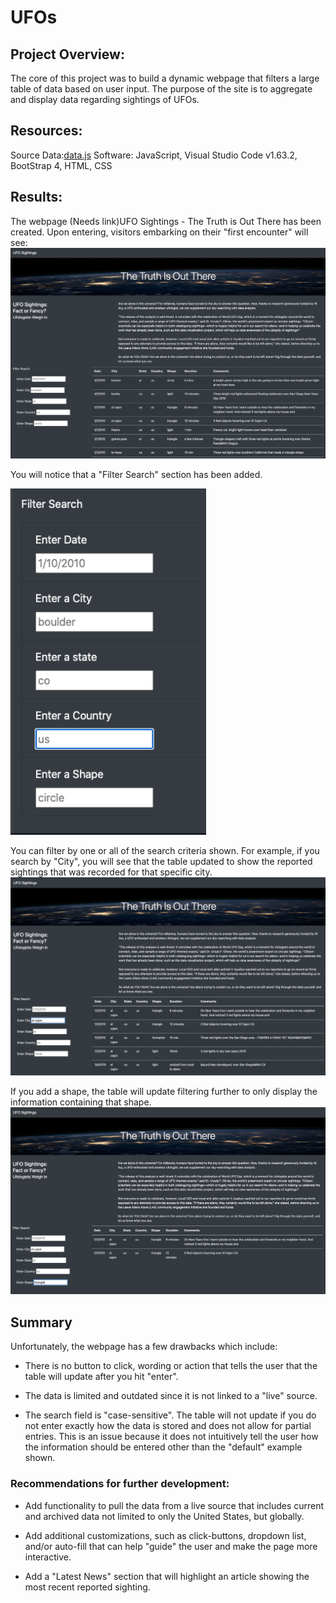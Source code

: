 # UFOs

## Project Overview:
The core of this project was to build a dynamic webpage that filters a large table of data based on user input. The purpose of the site is to aggregate and display data regarding sightings of UFOs.

## Resources:
Source Data:[data.js](https://github.com/Jflux05/UFOs/blob/07439a271a592583cd5fb76aa52fedfdfefd2579/static/js/data.js)
Software: JavaScript, Visual Studio Code v1.63.2, BootStrap 4, HTML, CSS

## Results: 
The webpage (Needs link)UFO Sightings - The Truth is Out There has been created. Upon entering, visitors embarking on their "first encounter" will see:
![UFO's landing page.png](https://github.com/Jflux05/UFOs/blob/2d6405ccfa08f37daece2963fbb7904ea40359f8/Resources/UFO's%20landing%20page.png)



You will notice that a "Filter Search" section has been added.

![UFOs landing page search filter.png](https://github.com/Jflux05/UFOs/blob/2d6405ccfa08f37daece2963fbb7904ea40359f8/Resources/UFOs%20landing%20page%20search%20filter.png)


You can filter by one or all of the search criteria shown. For example, if you search by "City", you will see that the table updated to show the reported sightings that was recorded for that specific city.
![UFOs search by city.png](https://github.com/Jflux05/UFOs/blob/2d6405ccfa08f37daece2963fbb7904ea40359f8/Resources/UFOs%20search%20by%20city.png)


If you add a shape, the table will update filtering further to only display the information containing that shape.
![UFOs search by city and shape.png](https://github.com/Jflux05/UFOs/blob/2d6405ccfa08f37daece2963fbb7904ea40359f8/Resources/UFOs%20search%20by%20city%20and%20shape.png)


## Summary

Unfortunately, the webpage has a few drawbacks which include:

- There is no button to click, wording or action that tells the user that the table will update after you hit "enter".

- The data is limited and outdated since it is not linked to a "live" source.

- The search field is "case-sensitive". The table will not update if you do not enter exactly how the data is stored and does not allow for partial entries. This is an issue because it does not intuitively tell the user how the information should be entered other than the "default" example shown.



### Recommendations for further development:

- Add functionality to pull the data from a live source that includes current and archived data not limited to only the United States, but globally.

- Add additional customizations, such as click-buttons, dropdown list, and/or auto-fill that can help "guide" the user and make the page more interactive.

- Add a "Latest News" section that will highlight an article showing the most recent reported sighting.
